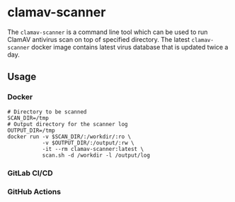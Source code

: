 # clamav-scanner
The `clamav-scanner` is a command line tool which can be used to run ClamAV antivirus scan on top of specified directory.
The latest `clamav-scanner` docker image contains latest virus database that is updated twice a day.


## Usage
### Docker
```
# Directory to be scanned
SCAN_DIR=/tmp
# Output directory for the scanner log
OUTPUT_DIR=/tmp
docker run -v $SCAN_DIR/:/workdir/:ro \
           -v $OUTPUT_DIR/:/output/:rw \
           -it --rm clamav-scanner:latest \
           scan.sh -d /workdir -l /output/log
```
### GitLab CI/CD

### GitHub Actions
